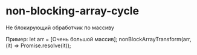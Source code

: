 # non-blocking-array-cycle
Не блокирующий обработчик по массиву

Пример:
let arr = [Очень большой массив];
nonBlockArrayTransform(arr, (it) => Promise.resolve(it));